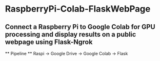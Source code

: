 # RaspberryPi-Colab-FlaskWebPage

## Connect a Raspberry Pi to Google Colab for GPU processing and display results on a public webpage using Flask-Ngrok

** Pipeline **
Raspi -> Google Drive -> Google Colab -> Flask
